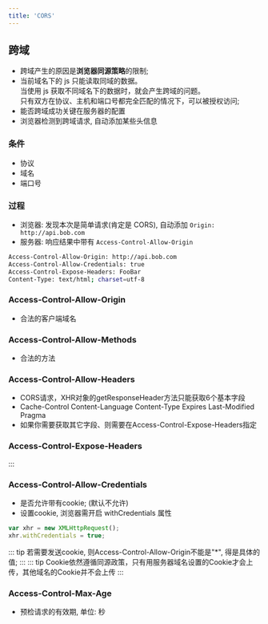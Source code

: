 ```yaml
---
title: 'CORS'
---
```


## 跨域

* 跨域产生的原因是**浏览器同源策略**的限制; 
* 当前域名下的 js 只能读取同域的数据。\
  当使用 js 获取不同域名下的数据时，就会产生跨域的问题。\
  只有双方在协议、主机和端口号都完全匹配的情况下，可以被授权访问; 
* 能否跨域成功关键在服务器的配置
* 浏览器检测到跨域请求, 自动添加某些头信息

### 条件

* 协议
* 域名
* 端口号

### 过程

* 浏览器: 发现本次是简单请求(肯定是 CORS), 自动添加 `Origin: http://api.bob.com`
* 服务器: 响应结果中带有 `Access-Control-Allow-Origin`

```sh
Access-Control-Allow-Origin: http://api.bob.com
Access-Control-Allow-Credentials: true
Access-Control-Expose-Headers: FooBar
Content-Type: text/html; charset=utf-8
```

### Access-Control-Allow-Origin

* 合法的客户端域名

### Access-Control-Allow-Methods

* 合法的方法

### Access-Control-Allow-Headers

* CORS请求，XHR对象的getResponseHeader方法只能获取6个基本字段
* Cache-Control Content-Language Content-Type Expires Last-Modified Pragma
* 如果你需要获取其它字段、则需要在Access-Control-Expose-Headers指定

### Access-Control-Expose-Headers

:::

### Access-Control-Allow-Credentials

* 是否允许带有cookie; (默认不允许)
* 设置cookie, 浏览器需开启 withCredentials 属性

```js
var xhr = new XMLHttpRequest();
xhr.withCredentials = true;
```

::: tip
若需要发送cookie, 则Access-Control-Allow-Origin不能是"*", 得是具体的值; 
:::
::: tip
Cookie依然遵循同源政策，只有用服务器域名设置的Cookie才会上传，其他域名的Cookie并不会上传
:::


### Access-Control-Max-Age
* 预检请求的有效期, 单位: 秒